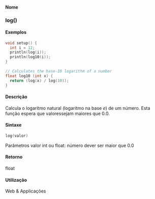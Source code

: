 
#### Nome
### log()

#### Exemplos

```pde
void setup() { 
  int i = 12; 
  println(log(i)); 
  println(log10(i)); 
} 
 
// Calculates the base-10 logarithm of a number 
float log10 (int x) { 
  return (log(x) / log(10)); 
} 

```



#### Descrição
Calcula o logaritmo natural (logaritmo na base *e*) de um número. Esta função espera que valoressejam maiores que 0.0.

#### Sintaxe
```pde
log(valor)

```
Parâmetros
valor
int ou float: número dever ser maior que 0.0



#### Retorno

	
float

#### Utilização

	
Web & Applicações
